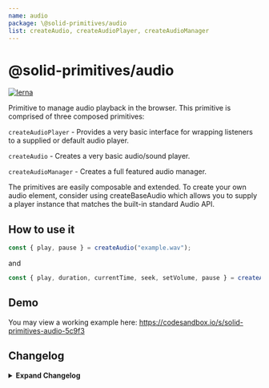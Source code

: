 ```yaml
---
name: audio
package: \@solid-primitives/audio
list: createAudio, createAudioPlayer, createAudioManager
---
```


# @solid-primitives/audio

[![lerna](https://img.shields.io/badge/maintained%20with-lerna-cc00ff.svg)](https://lerna.js.org/)

Primitive to manage audio playback in the browser. This primitive is comprised of three composed primitives:

`createAudioPlayer` - Provides a very basic interface for wrapping listeners to a supplied or default audio player.

`createAudio` - Creates a very basic audio/sound player.

`createAudioManager` - Creates a full featured audio manager.

The primitives are easily composable and extended. To create your own audio element, consider using createBaseAudio which allows you to supply a player instance that matches the built-in standard Audio API.

## How to use it

```ts
const { play, pause } = createAudio("example.wav");
```

and

```ts
const { play, duration, currentTime, seek, setVolume, pause } = createAudioManager("example.wav");
```

## Demo

You may view a working example here: https://codesandbox.io/s/solid-primitives-audio-5c9f3

## Changelog

<details>
<summary><b>Expand Changelog</b></summary>

0.0.100

Pulling an early release of the package together and preparing for 1.0.0 release. No changes.

1.0.0

Minor clean-up, added tests and released.

1.0.1

Added testing and support for srcObject.

</details>
